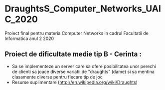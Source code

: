 # DraughtsS_Computer_Networks_UAIC_2020
Proiect final pentru materia Computer Networks in cadrul Facultatii de Informatica anul 2 2020

## Proiect de dificultate medie tip B - Cerinta :
* Sa se implementeze un server care sa ofere posibilitatea unor perechi de clienti sa joace diverse variatii de "draughts" (dame) si sa mentina clasamente diverse pentru fiecare tip de joc
* Resurse suplimentare (http://en.wikipedia.org/wiki/Draughts)
